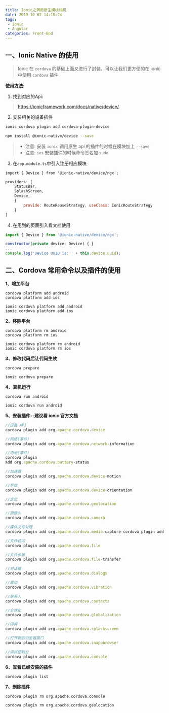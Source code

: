 ```yaml
---
title: Ionic之调用原生模块相机
date: 2019-10-07 14:10:24
tags: 
 - Ionic
 - Angular
categories: Front-End
---
```



## 一、Ionic Native 的使用

> Ionic 在 `cordova` 的基础上面又进行了封装，可以让我们更方便的在 ionic 中使用 `cordova` 插件

**使用方法:**

1. 找到对应的Api:

> https://ionicframework.com/docs/native/device/

2. 安装相关的设备插件

```bash
ionic cordova plugin add cordova-plugin-device 

npm install @ionic-native/device --save
```

> - 注意: 安装 `ionic` 调用原生 api 的插件的时候在模块加上 `--save` 
> - 注意: `ios` 安装插件的时候命令签名加 `sudo`

3. 在`app.module.ts`中引入注册相应模块

```
import { Device } from '@ionic-native/device/ngx';
```

```js
providers: [
    StatusBar,
    SplashScreen,
    Device,
    { 
        provide: RouteReuseStrategy, useClass: IonicRouteStrategy 
    }
]
```

4. 在用到的页面引入看文档使用

```js
import { Device } from '@ionic-native/device/ngx'; 

constructor(private device: Device) { }
...
console.log('Device UUID is: ' + this.device.uuid);
```

## 二、Cordova 常用命令以及插件的使用

**1、增加平台**

```
cordova platform add android
cordova platform add ios

ionic cordova platform add android
ionic cordova platform add ios
```

**2、移除平台**

```
cordova platform rm android 
cordova platform rm ios

ionic cordova platform rm android 
ionic cordova platform rm ios
```

**3、修改代码后让代码生效**

```
cordova prepare

ionic cordova prepare
```

**4、真机运行**

```
cordova run android

ionic cordova run android
```

**5、安装插件--建议看 ionic 官方文档**

```js
//设备 API
cordova plugin add org.apache.cordova.device

//网络(事件)
cordova plugin add org.apache.cordova.network-information 

//电池(事件)
cordova plugin 
add org.apache.cordova.battery-status 

//加速器
cordova plugin add org.apache.cordova.device-motion 

//罗盘
cordova plugin add org.apache.cordova.device-orientation 

//定位
cordova plugin add org.apache.cordova.geolocation

//摄像头
cordova plugin add org.apache.cordova.camera

//媒体文件处理
cordova plugin add org.apache.cordova.media-capture cordova plugin add org.apache.cordova.media

//文件访问
cordova plugin add org.apache.cordova.file

//文件传输
cordova plugin add org.apache.cordova.file-transfer

//对话框
cordova plugin add org.apache.cordova.dialogs

//震动
cordova plugin add org.apache.cordova.vibration

//联系人
cordova plugin add org.apache.cordova.contacts

//全球化
cordova plugin add org.apache.cordova.globalization 

//闪屏
cordova plugin add org.apache.cordova.splashscreen 

//打开新的浏览器窗口
cordova plugin add org.apache.cordova.inappbrowser 

//调试控制台
cordova plugin add org.apache.cordova.console
```

**6、查看已经安装的插件**

```
cordova plugin list
```

**7、删除插件**

```
cordova plugin rm org.apache.cordova.console

cordova plugin rm org.apache.cordova.geolocation
```


